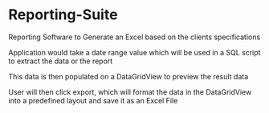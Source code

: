 # Reporting-Suite
Reporting Software to Generate an Excel based on the clients specifications

Application would take a date range value which will be used in a SQL script to extract the data or the report

This data is then populated on a DataGridView to preview the result data

User will then click export, which will format the data in the DataGridView into a predefined layout and save it as an Excel File
